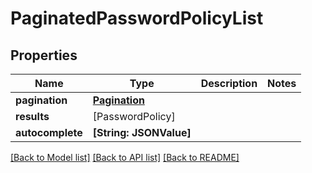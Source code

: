 # PaginatedPasswordPolicyList

## Properties
Name | Type | Description | Notes
------------ | ------------- | ------------- | -------------
**pagination** | [**Pagination**](Pagination.md) |  | 
**results** | [PasswordPolicy] |  | 
**autocomplete** | **[String: JSONValue]** |  | 

[[Back to Model list]](../README.md#documentation-for-models) [[Back to API list]](../README.md#documentation-for-api-endpoints) [[Back to README]](../README.md)


